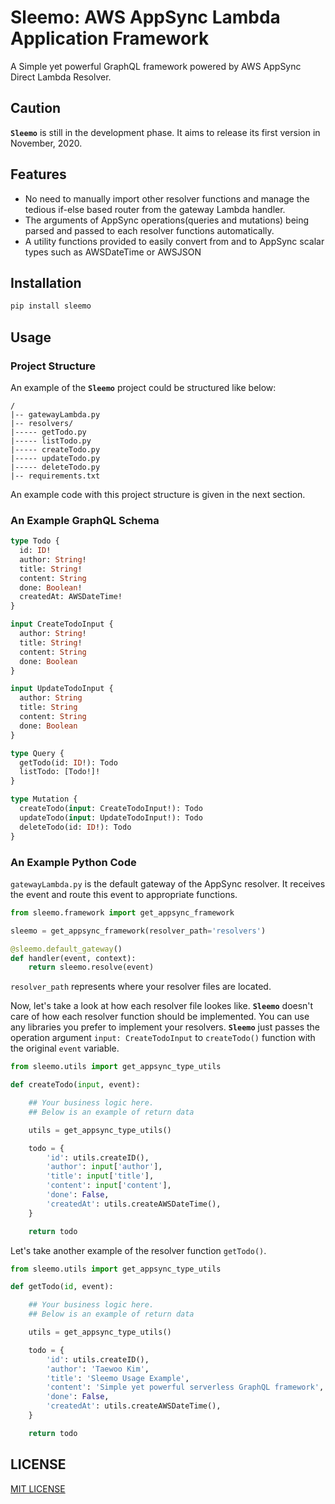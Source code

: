 # Sleemo: AWS AppSync Lambda Application Framework

A Simple yet powerful GraphQL framework powered by AWS AppSync Direct Lambda Resolver.

## Caution

**`Sleemo`** is still in the development phase. It aims to release its first version in November, 2020.

## Features
- No need to manually import other resolver functions and manage the tedious if-else based router from the gateway Lambda handler.
- The arguments of AppSync operations(queries and mutations) being parsed and passed to each resolver functions automatically.
- A utility functions provided to easily convert from and to AppSync scalar types such as AWSDateTime or AWSJSON

## Installation
```sh
pip install sleemo
```

## Usage

### Project Structure
An example of the **`Sleemo`** project could be structured like below:
```
/
|-- gatewayLambda.py
|-- resolvers/
|----- getTodo.py
|----- listTodo.py
|----- createTodo.py
|----- updateTodo.py
|----- deleteTodo.py
|-- requirements.txt
```

An example code with this project structure is given in the next section.

### An Example GraphQL Schema
```graphql
type Todo {
  id: ID!
  author: String!
  title: String!
  content: String
  done: Boolean!
  createdAt: AWSDateTime!
}

input CreateTodoInput {
  author: String!
  title: String!
  content: String
  done: Boolean
}

input UpdateTodoInput {
  author: String
  title: String
  content: String
  done: Boolean
}

type Query {
  getTodo(id: ID!): Todo
  listTodo: [Todo!]!
}

type Mutation {
  createTodo(input: CreateTodoInput!): Todo
  updateTodo(input: UpdateTodoInput!): Todo
  deleteTodo(id: ID!): Todo
}
```

### An Example Python Code

`gatewayLambda.py` is the default gateway of the AppSync resolver. It receives the event and route this event to appropriate functions.

```python
from sleemo.framework import get_appsync_framework

sleemo = get_appsync_framework(resolver_path='resolvers')

@sleemo.default_gateway()
def handler(event, context):
    return sleemo.resolve(event)

```

`resolver_path` represents where your resolver files are located. 

Now, let's take a look at how each resolver file lookes like. **`Sleemo`** doesn't care of how each resolver function should be implemented. You can use any libraries you prefer to implement your resolvers. **`Sleemo`** just passes the operation argument `input: CreateTodoInput` to `createTodo()` function with the original `event` variable.

```python
from sleemo.utils import get_appsync_type_utils

def createTodo(input, event):

    ## Your business logic here. 
    ## Below is an example of return data

    utils = get_appsync_type_utils()

    todo = {
        'id': utils.createID(),
        'author': input['author'],
        'title': input['title'],
        'content': input['content'],
        'done': False,
        'createdAt': utils.createAWSDateTime(),
    }

    return todo
```

Let's take another example of the resolver function `getTodo()`.

```python
from sleemo.utils import get_appsync_type_utils

def getTodo(id, event):

    ## Your business logic here. 
    ## Below is an example of return data

    utils = get_appsync_type_utils()

    todo = {
        'id': utils.createID(),
        'author': 'Taewoo Kim',
        'title': 'Sleemo Usage Example',
        'content': 'Simple yet powerful serverless GraphQL framework',
        'done': False,
        'createdAt': utils.createAWSDateTime(),
    }

    return todo
```

## LICENSE

[MIT LICENSE](./LICENSE)